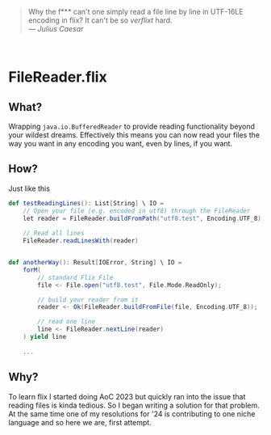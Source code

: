 > Why the f*** can't one simply read a file line by line in UTF-16LE encoding in flix? It can't be so *verflixt* hard.  
> <cite> — Julius Caesar</cite>  
<br>

# FileReader.flix
## What?
Wrapping `java.io.BufferedReader` to provide reading functionality beyond your wildest dreams. Effectively this means you can now read your files the way you want in any encoding you want, even by lines, if you want.

## How?
Just like this
```scala
def testReadingLines(): List[String] \ IO = 
    // Open your file (e.g. encoded in utf8) through the FileReader
    let reader = FileReader.buildFromPath("utf8.test", Encoding.UTF_8);
    
    // Read all lines
    FileReader.readLinesWith(reader)


def anotherWay(): Result[IOError, String] \ IO = 
    forM(
        // standard Flix File
        file <- File.open("utf8.test", File.Mode.ReadOnly);

        // build your reader from it
        reader <- Ok(FileReader.buildFromFile(file, Encoding.UTF_8));

        // read one line
        line <- FileReader.nextLine(reader)
    ) yield line
    
    ...
```

## Why?
To learn flix I started doing AoC 2023 but quickly ran into the issue that reading files is kinda tedious. So I began writing a solution for that problem.  
At the same time one of my resolutions for '24 is contributing to one niche language and so here we are, first attempt.